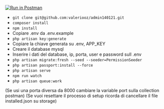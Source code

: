 [![Run in Postman](https://run.pstmn.io/button.svg)](https://app.getpostman.com/run-collection/aff1424de760839b69ec)

* `git clone git@github.com:valeriooz/admin140121.git`
* `composer install`
* `npm install`
* Copiare .env da .env.example
* `php artisan key:generate`
* Copiare la chiave generata su .env, APP_KEY
* Creare il database mysql
* Inserire i dati del database, ip, porta, user e password sull .env
* `php artisan migrate:fresh --seed --seeder=PermissionSeeder`
* `php artisan passport:install --force`
* `php artisan serve`
* `npm run watch`
* `php artisan queue:work`

(Se usi una porta diversa da 8000 cambiare la variable port sulla collection postman)
(Se vuoi resettare il processo di setup ricorda di cancellare il file installed.json su storage)